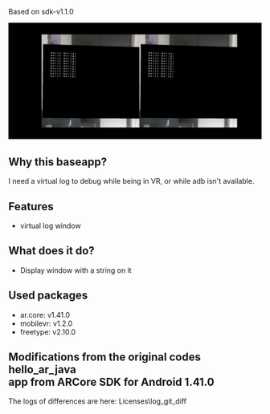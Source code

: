 Based on sdk-v1.1.0

![screenshot](/screenshots/virtual_log_screenshot.jpg)

## Why this baseapp?
I need a virtual log to debug while being in VR, or while adb isn't available.<br>

## Features
- virtual log window

## What does it do?
- Display window with a string on it

## Used packages
- ar.core: v1.41.0
- mobilevr: v1.2.0
- freetype: v2.10.0

## Modifications from the original codes hello_ar_java<br>app from ARCore SDK for Android 1.41.0
The logs of differences are here:
Licenses\log_git_diff